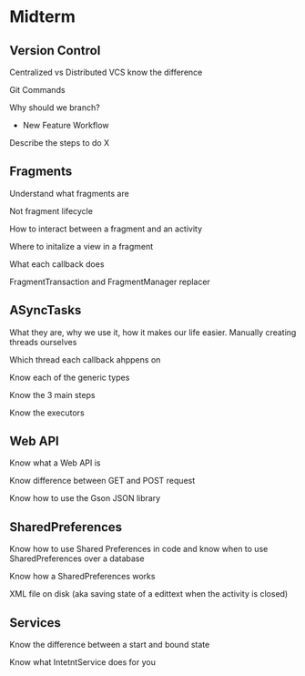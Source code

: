 # Midterm

## Version Control

Centralized vs Distributed VCS know the difference

Git Commands

Why should we branch?
- New Feature Workflow

Describe the steps to do X

## Fragments

Understand what fragments are

Not fragment lifecycle

How to interact between a fragment and an activity

Where to initalize a view in a fragment

What each callback does

FragmentTransaction and FragmentManager replacer

## ASyncTasks

What they are, why we use it, how it makes our life easier. Manually creating threads ourselves

Which thread each callback ahppens on

Know each of the generic types

Know the 3 main steps

Know the executors

## Web API

Know what a Web API is

Know difference between GET and POST request

Know how to use the Gson JSON library

## SharedPreferences

Know how to use Shared Preferences in code and know when to use SharedPreferences over a database

Know how a SharedPreferences works

XML file on disk
(aka saving state of a edittext when the activity is closed)

## Services

Know the difference between a start and bound state

Know what IntetntService does for you


